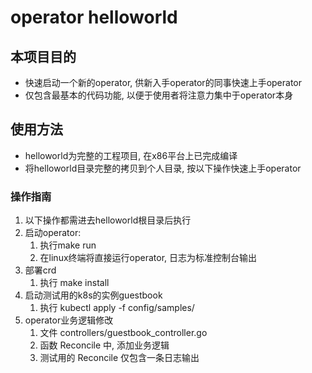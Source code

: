 # operator helloworld

## 本项目目的

- 快速启动一个新的operator, 供新入手operator的同事快速上手operator
- 仅包含最基本的代码功能, 以便于使用者将注意力集中于operator本身


## 使用方法

- helloworld为完整的工程项目, 在x86平台上已完成编译
- 将helloworld目录完整的拷贝到个人目录, 按以下操作快速上手operator


### 操作指南

1. 以下操作都需进去helloworld根目录后执行
2. 启动operator: 
   1. 执行make run
   2. 在linux终端将直接运行operator, 日志为标准控制台输出
3. 部署crd
   1. 执行 make install
4. 启动测试用的k8s的实例guestbook
   1. 执行  kubectl apply -f config/samples/
5. operator业务逻辑修改
   1. 文件 controllers/guestbook_controller.go
   2. 函数 Reconcile 中, 添加业务逻辑
   3. 测试用的 Reconcile 仅包含一条日志输出